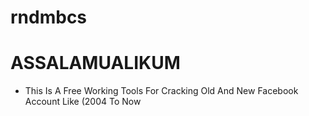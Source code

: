 # rndmbcs
# ASSALAMUALIKUM
* This Is A Free Working Tools For Cracking Old And New Facebook Account Like (2004 To Now

